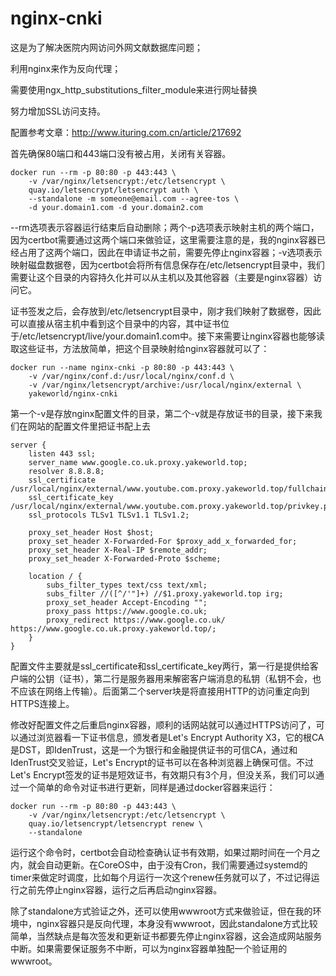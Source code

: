 # nginx-cnki

这是为了解决医院内网访问外网文献数据库问题；

利用nginx来作为反向代理；

需要使用ngx_http_substitutions_filter_module来进行网址替换

努力增加SSL访问支持。

配置参考文章：http://www.ituring.com.cn/article/217692

首先确保80端口和443端口没有被占用，关闭有关容器。

    docker run --rm -p 80:80 -p 443:443 \
        -v /var/nginx/letsencrypt:/etc/letsencrypt \
        quay.io/letsencrypt/letsencrypt auth \
        --standalone -m someone@email.com --agree-tos \
        -d your.domain1.com -d your.domain2.com

--rm选项表示容器运行结束后自动删除；两个-p选项表示映射主机的两个端口，因为certbot需要通过这两个端口来做验证，这里需要注意的是，我的nginx容器已经占用了这两个端口，因此在申请证书之前，需要先停止nginx容器；-v选项表示映射磁盘数据卷，因为certbot会将所有信息保存在/etc/letsencrypt目录中，我们需要让这个目录的内容持久化并可以从主机以及其他容器（主要是nginx容器）访问它。

证书签发之后，会存放到/etc/letsencrypt目录中，刚才我们映射了数据卷，因此可以直接从宿主机中看到这个目录中的内容，其中证书位于/etc/letsencrypt/live/your.domain1.com中。接下来需要让nginx容器也能够读取这些证书，方法放简单，把这个目录映射给nginx容器就可以了：

    docker run --name nginx-cnki -p 80:80 -p 443:443 \
        -v /var/nginx/conf.d:/usr/local/nginx/conf.d \
        -v /var/nginx/letsencrypt/archive:/usr/local/nginx/external \
        yakeworld/nginx-cnki

第一个-v是存放nginx配置文件的目录，第二个-v就是存放证书的目录，接下来我们在网站的配置文件里把证书配上去

    server {
        listen 443 ssl;
        server_name www.google.co.uk.proxy.yakeworld.top;
        resolver 8.8.8.8;
        ssl_certificate /usr/local/nginx/external/www.youtube.com.proxy.yakeworld.top/fullchain.pem;
        ssl_certificate_key /usr/local/nginx/external/www.youtube.com.proxy.yakeworld.top/privkey.pem;
        ssl_protocols TLSv1 TLSv1.1 TLSv1.2;

        proxy_set_header Host $host;
        proxy_set_header X-Forwarded-For $proxy_add_x_forwarded_for;
        proxy_set_header X-Real-IP $remote_addr;
        proxy_set_header X-Forwarded-Proto $scheme;

        location / {
            subs_filter_types text/css text/xml;
            subs_filter //([^/'"]+) //$1.proxy.yakeworld.top irg;
            proxy_set_header Accept-Encoding "";
            proxy_pass https://www.google.co.uk;
            proxy_redirect https://www.google.co.uk/ https://www.google.co.uk.proxy.yakeworld.top/;
        }
    }

配置文件主要就是ssl_certificate和ssl_certificate_key两行，第一行是提供给客户端的公钥（证书），第二行是服务器用来解密客户端消息的私钥（私钥不会，也不应该在网络上传输）。后面第二个server块是将直接用HTTP的访问重定向到HTTPS连接上。

修改好配置文件之后重启nginx容器，顺利的话网站就可以通过HTTPS访问了，可以通过浏览器看一下证书信息，颁发者是Let's Encrypt Authority X3，它的根CA是DST，即IdenTrust，这是一个为银行和金融提供证书的可信CA，通过和IdenTrust交叉验证，Let's Encrypt的证书可以在各种浏览器上确保可信。不过Let's Encrypt签发的证书是短效证书，有效期只有3个月，但没关系，我们可以通过一个简单的命令对证书进行更新，同样是通过docker容器来运行：

    docker run --rm -p 80:80 -p 443:443 \
        -v /var/nginx/letsencrypt:/etc/letsencrypt \
        quay.io/letsencrypt/letsencrypt renew \
        --standalone

运行这个命令时，certbot会自动检查确认证书有效期，如果过期时间在一个月之内，就会自动更新。在CoreOS中，由于没有Cron，我们需要通过systemd的timer来做定时调度，比如每个月运行一次这个renew任务就可以了，不过记得运行之前先停止nginx容器，运行之后再启动nginx容器。

除了standalone方式验证之外，还可以使用wwwroot方式来做验证，但在我的环境中，nginx容器只是反向代理，本身没有wwwroot，因此standalone方式比较简单，当然缺点是每次签发和更新证书都要先停止nginx容器，这会造成网站服务中断。如果需要保证服务不中断，可以为nginx容器单独配一个验证用的wwwroot。
